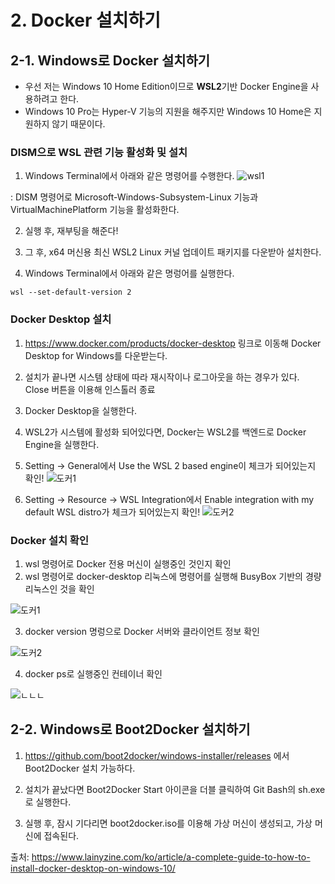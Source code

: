 # 2. Docker 설치하기

## 2-1. Windows로 Docker 설치하기

* 우선 저는 Windows 10 Home Edition이므로 **WSL2**기반 Docker Engine을 사용하려고 한다.
* Windows 10 Pro는 Hyper-V 기능의 지원을 해주지만 Windows 10 Home은 지원하지 않기 때문이다.


### DISM으로 WSL 관련 기능 활성화 및 설치

1. Windows Terminal에서 아래와 같은 명령어를 수행한다.
![wsl1](https://user-images.githubusercontent.com/59636424/126596643-9be99e7c-4575-4f06-ab09-ed884aa06979.PNG)

: DISM 명령어로 Microsoft-Windows-Subsystem-Linux 기능과 VirtualMachinePlatform 기능을 활성화한다.

2. 실행 후, 재부팅을 해준다!

3. 그 후, x64 머신용 최신 WSL2 Linux 커널 업데이트 패키지를 다운받아 설치한다.

4. Windows Terminal에서 아래와 같은 명렁어를 실행한다.

~~~
wsl --set-default-version 2
~~~


### Docker Desktop 설치

1. https://www.docker.com/products/docker-desktop 링크로 이동해 Docker Desktop for Windows를 다운받는다.

2. 설치가 끝나면 시스템 상태에 따라 재시작이나 로그아웃을 하는 경우가 있다. Close 버튼을 이용해 인스톨러 종료

3. Docker Desktop을 실행한다.

4. WSL2가 시스템에 활성화 되어있다면, Docker는 WSL2를 백엔드로 Docker Engine을 실행한다.

5. Setting -> General에서 Use the WSL 2 based engine이 체크가 되어있는지 확인!
![도커1](https://user-images.githubusercontent.com/59636424/126597490-0bee211b-1751-49d9-89cb-2775f3d0e79e.PNG)

6. Setting -> Resource -> WSL Integration에서 Enable integration with my default WSL distro가 체크가 되어있는지 확인!
![도커2](https://user-images.githubusercontent.com/59636424/126597498-f3101625-0e89-4b2c-822e-06815b8937ee.PNG)


### Docker 설치 확인

1. wsl 명령어로 Docker 전용 머신이 실행중인 것인지 확인
2. wsl 명령어로 docker-desktop 리눅스에 명령어를 실행해 BusyBox 기반의 경량 리눅스인 것을 확인

![도커1](https://user-images.githubusercontent.com/59636424/126598085-716e7ac3-0a98-458e-af9c-e1c95e13fc30.PNG)

3. docker version 명렁으로 Docker 서버와 클라이언트 정보 확인

![도커2](https://user-images.githubusercontent.com/59636424/126598099-ee367f74-7b73-4bcf-900c-5eb93783c9de.PNG)

4. docker ps로 실행중인 컨테이너 확인

![ㄴㄴㄴ](https://user-images.githubusercontent.com/59636424/126598102-e71e6d0e-85a1-44fb-bbb1-b2f0df25c145.PNG)


## 2-2. Windows로 Boot2Docker 설치하기

1. https://github.com/boot2docker/windows-installer/releases 에서 Boot2Docker 설치 가능하다.

2. 설치가 끝났다면 Boot2Docker Start 아이콘을 더블 클릭하여 Git Bash의 sh.exe로 실행한다.

3. 실행 후, 잠시 기다리면 boot2docker.iso를 이용해 가상 머신이 생성되고, 가상 머신에 접속된다.

출처: https://www.lainyzine.com/ko/article/a-complete-guide-to-how-to-install-docker-desktop-on-windows-10/
